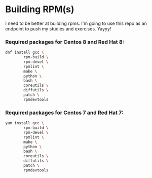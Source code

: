 # Building RPM(s)

I need to be better at building rpms. I'm going to use this repo as an endpoint to push my studies and exercises. Yayyy!

### Required packages for Centos 8 and Red Hat 8:
```bash
dnf install gcc \
		rpm-build \
		rpm-devel \
		rpmlint \
		make \
		python \
		bash \
		coreutils \
		diffutils \
		patch \
		rpmdevtools
```
### Required packages for Centos 7 and Red Hat 7:
```bash
yum install gcc \
		rpm-build \
		rpm-devel \
		rpmlint \
		make \
		python \
		bash \
		coreutils \
		diffutils \
		patch \
		rpmdevtools
```
